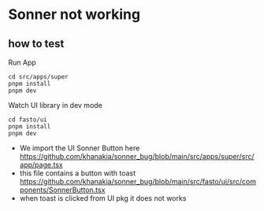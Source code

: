 # Sonner not working

## how to test

Run App

```
cd src/apps/super
pnpm install
pnpm dev
```

Watch UI library in dev mode

```
cd fasto/ui
pnpm install
pnpm dev
```

- We import the UI Sonner Button here https://github.com/khanakia/sonner_bug/blob/main/src/apps/super/src/app/page.tsx
- this file contains a button with toast https://github.com/khanakia/sonner_bug/blob/main/src/fasto/ui/src/components/SonnerButton.tsx
- when toast is clicked from UI pkg it does not works
